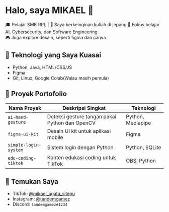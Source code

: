 # Halo, saya MIKAEL 👋

🎓 Pelajar SMK RPL | 🚀 Saya berkeinginan kuliah di jepang
🧠 Fokus belajar AI, Cybersecurity, dan Software Engineering  
🎮 Juga explore desain, seperti figma dan canva 

## 🔧 Teknologi yang Saya Kuasai
- Python, Java, HTML/CSS/JS
- Figma
- Git, Linux, Google Colab(Walau masih pemula)

## 📂 Proyek Portofolio
| Nama Proyek | Deskripsi Singkat | Teknologi |
|-------------|-------------------|-----------|
| `ai-hand-gesture` | Deteksi gesture tangan pakai Python dan OpenCV | Python, Mediapipe |
| `figma-ui-kit` | Desain UI kit untuk aplikasi mobile | Figma |
| `simple-login-system` | Sistem login dengan Python | Python, SQLite |
| `edu-coding-tiktok` | Konten edukasi coding untuk TikTok | OBS, Python |

## 🔗 Temukan Saya
- TikTok: [@mikael_agata_sitepu](https://www.tiktok.com/@mikael_agata_sitepu?is_from_webapp=1&sender_device=pc)
- Instagram: [@tandemgamez](#)
- Discord: `tandemgamez#1234`

